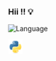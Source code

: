 ### Hii !! 💡

![Language](https://github-readme-stats.vercel.app/api/top-langs/?username=Etheriouses&layout=compact&theme=react&hide=html,css,jupyter%20notebook)

<p>
  <img src="https://raw.githubusercontent.com/devicons/devicon/master/icons/python/python-original.svg" style="width:30px; height:30px">
</p>
